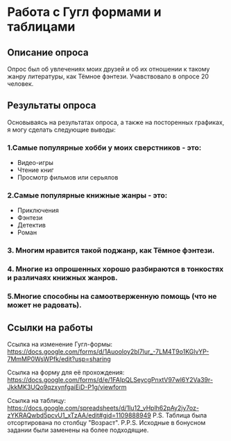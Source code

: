 # Работа с Гугл формами и таблицами
## Описание опроса
Опрос был об увлечениях моих друзей и об их отношении к такому жанру литературы, как Тёмное фэнтези.
Учавствовало в опросе 20 человек.
## Результаты опроса
Основываясь на результатах опроса, а также на посторенных графиках, я могу сделать следующие выводы:
### 1.Самые популярные хобби у моих сверстников - это:
* Видео-игры
* Чтение книг
* Просмотр фильмов или серьялов
### 2.Самые популярные книжные жанры - это:
* Приключения
* Фэнтези
* Детектив
* Роман
### 3. Многим нравится такой поджанр, как Тёмное фэнтези.
### 4. Многие из опрошенных хорошо разбираются в тонкостях и различаях книжных жанров.
### 5.Многие способны на самоотверженную помощь (что не может не радовать).
## Ссылки на работы
Ссылка на изменение Гугл-формы: https://docs.google.com/forms/d/1Auooloy2bl7lur_-7LM4T9o1KGlvYP-7MmMP0WsWPfk/edit?usp=sharing

Ссылка на форму для её прохождения: https://docs.google.com/forms/d/e/1FAIpQLSeycgPnxtV97wl6Y2Va39r-JkkMK3UQo9qzxynfgaiEiD-P1g/viewform

Ссылка на таблицу: https://docs.google.com/spreadsheets/d/1lu12_vHplh62pAy2jy7oz-zYKRAQwbd5pcvU1_xTzAA/edit#gid=1109888949
P.S. Таблица была отсортирована по столбцу "Возраст".
P.P.S. Исходные в бонусном задании были заменены на более подходящие.
